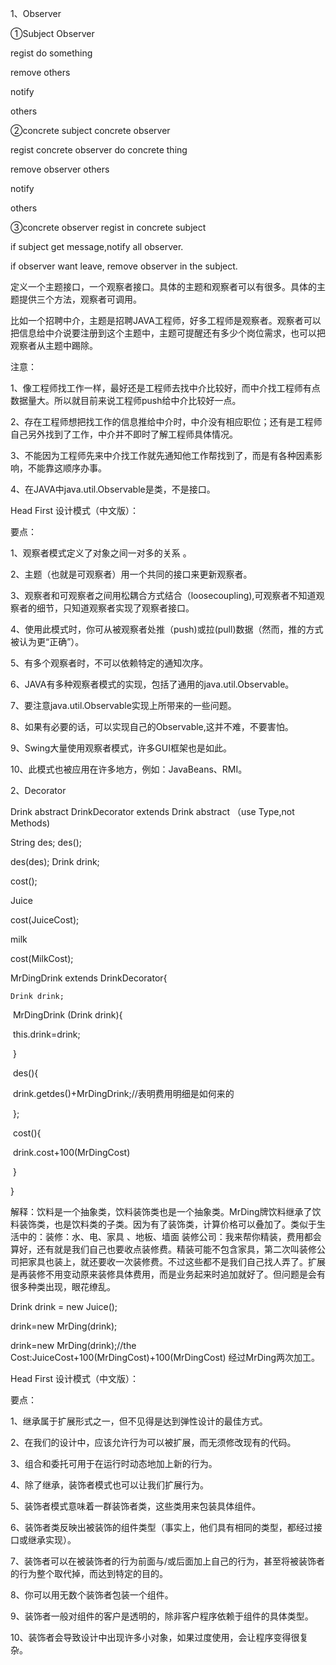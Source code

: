 1、Observer



①Subject              Observer

regist                     do something

remove                  others 

notify

others

②concrete subject                                               concrete observer

regist   concrete  observer                                        do  concrete  thing             

remove  observer                                                       others

notify 

others

③concrete observer   regist  in  concrete subject

   if subject get message,notify all observer.

   if observer want leave, remove observer in the subject.

定义一个主题接口，一个观察者接口。具体的主题和观察者可以有很多。具体的主题提供三个方法，观察者可调用。



比如一个招聘中介，主题是招聘JAVA工程师，好多工程师是观察者。观察者可以把信息给中介说要注册到这个主题中，主题可提醒还有多少个岗位需求，也可以把观察者从主题中踢除。

注意：

1、像工程师找工作一样，最好还是工程师去找中介比较好，而中介找工程师有点数据量大。所以就目前来说工程师push给中介比较好一点。

2、存在工程师想把找工作的信息推给中介时，中介没有相应职位；还有是工程师自己另外找到了工作，中介并不即时了解工程师具体情况。

3、不能因为工程师先来中介找工作就先通知他工作帮找到了，而是有各种因素影响，不能靠这顺序办事。

4、在JAVA中java.util.Observable是类，不是接口。

Head First 设计模式（中文版）：

要点：

1、观察者模式定义了对象之间一对多的关系 。

2、主题（也就是可观察者）用一个共同的接口来更新观察者。

3、观察者和可观察者之间用松耦合方式结合（loosecoupling),可观察者不知道观察者的细节，只知道观察者实现了观察者接口。

4、使用此模式时，你可从被观察者处推（push)或拉(pull)数据（然而，推的方式被认为更“正确”）。

5、有多个观察者时，不可以依赖特定的通知次序。

6、JAVA有多种观察者模式的实现，包括了通用的java.util.Observable。

7、要注意java.util.Observable实现上所带来的一些问题。

8、如果有必要的话，可以实现自己的Observable,这并不难，不要害怕。

9、Swing大量使用观察者模式，许多GUI框架也是如此。

10、此模式也被应用在许多地方，例如：JavaBeans、RMI。





2、Decorator

Drink   abstract                  DrinkDecorator     extends Drink        abstract （use Type,not Methods)

String des;                           des();

des(des);                              Drink drink;

cost();                       

Juice

cost(JuiceCost);

milk

cost(MilkCost);

MrDingDrink extends  DrinkDecorator{

 	Drink drink;

​	MrDingDrink (Drink drink){

​		this.drink=drink;

​	}

​	des(){

​		drink.getdes()+MrDingDrink;//表明费用明细是如何来的

​	};

​	cost(){

​		drink.cost+100(MrDingCost)

​	}

}

解释：饮料是一个抽象类，饮料装饰类也是一个抽象类。MrDing牌饮料继承了饮料装饰类，也是饮料类的子类。因为有了装饰类，计算价格可以叠加了。类似于生活中的：装修：水、电、家具 、地板、墙面  装修公司：我来帮你精装，费用都会算好，还有就是我们自己也要收点装修费。精装可能不包含家具，第二次叫装修公司把家具也装上，就还要收一次装修费。不过这些都不是我们自己找人弄了。扩展是再装修不用变动原来装修具体费用，而是业务起来时追加就好了。但问题是会有很多种类出现，眼花缭乱。

Drink drink = new Juice();

drink=new MrDing(drink);

drink=new MrDing(drink);//the Cost:JuiceCost+100(MrDingCost)+100(MrDingCost) 经过MrDing两次加工。



Head First 设计模式（中文版）：

要点：

1、继承属于扩展形式之一，但不见得是达到弹性设计的最佳方式。

2、在我们的设计中，应该允许行为可以被扩展，而无须修改现有的代码。

3、组合和委托可用于在运行时动态地加上新的行为。

4、除了继承，装饰者模式也可以让我们扩展行为。

5、装饰者模式意味着一群装饰者类，这些类用来包装具体组件。

6、装饰者类反映出被装饰的组件类型（事实上，他们具有相同的类型，都经过接口或继承实现）。

7、装饰者可以在被装饰者的行为前面与/或后面加上自己的行为，甚至将被装饰者的行为整个取代掉，而达到特定的目的。

8、你可以用无数个装饰者包装一个组件。

9、装饰者一般对组件的客户是透明的，除非客户程序依赖于组件的具体类型。

10、装饰者会导致设计中出现许多小对象，如果过度使用，会让程序变得很复杂。









